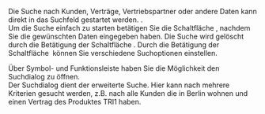 <!DOCTYPE html>
<html>
<head>
<meta charset="utf-8">
<meta name="viewport" content="width=device-width, initial-scale=1.0">
<title>300_Suche.md</title>
<link rel="stylesheet" href="https://stackedit.io/res-min/themes/base.css" />
<script type="text/javascript" src="https://cdn.mathjax.org/mathjax/latest/MathJax.js?config=TeX-AMS_HTML"></script>
</head>
<body><div class="container"><p>Die Suche nach Kunden, Verträge, Vertriebspartner oder andere Daten kann direkt in das Suchfeld gestartet werden. <img src="http://xpecto.github.io/docs/img/img_1425898635719.png" alt="" title="">.  <br>
Um die Suche einfach zu starten betätigen Sie die Schaltfläche <img src="http://xpecto.github.io/docs/img/img_1430301774652.png" alt="" title="">,  nachdem Sie die gewünschten Daten eingegeben haben. Die Suche wird gelöscht durch die Betätigung der Schaltfläche <img src="http://xpecto.github.io/docs/img/img_1429098613885.png" alt="" title="">. Durch die Betätigung der Schaltfläche <img src="http://xpecto.github.io/docs/img/img_1430302905891.png" alt="" title=""> können Sie verschiedene Suchoptionen einstellen.</p>

<p>Über Symbol- und Funktionsleiste haben Sie die Möglichkeit den Suchdialog zu öffnen. <br>
<img src="http://xpecto.github.io/docs/img/img_1430303808975.png" alt="" title=""> <br>
 Der Suchdialog dient der erweiterte Suche. Hier kann nach mehrere Kriterien gesucht werden, z.B. nach alle Kunden die in Berlin wohnen und einen Vertrag des Produktes TRI1 haben.</p>

<p><img src="http://xpecto.github.io/docs/img/img_1437999467334.png" alt="" title=""></p>

<p><img src="http://xpecto.github.io/docs/img/img_1437999576542.png" alt="" title=""></p>

<p><img src="http://xpecto.github.io/docs/img/img_1437999785393.png" alt="" title=""></p>

<p><img src="http://xpecto.github.io/docs/img/img_1437999710660.png" alt="" title=""></p></div></body>
</html>